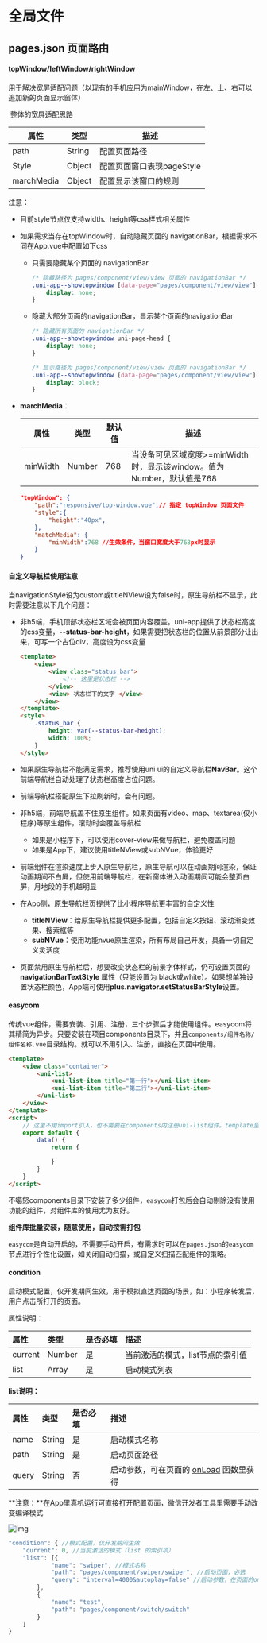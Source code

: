 # 全局文件

## pages.json 页面路由 

#### topWindow/leftWindow/rightWindow

用于解决宽屏适配问题（以现有的手机应用为mainWindow，在左、上、右可以追加新的页面显示窗体）

​	整体的宽屏适配思路

| 属性       | 类型   | 描述                      |
| ---------- | ------ | ------------------------- |
| path       | String | 配置页面路径              |
| Style      | Object | 配置页面窗口表现pageStyle |
| marchMedia | Object | 配置显示该窗口的规则      |

注意：

- 目前style节点仅支持width、height等css样式相关属性

- 如果需求当存在topWindow时，自动隐藏页面的 navigationBar，根据需求不同在App.vue中配置如下css

  - 只需要隐藏某个页面的 navigationBar 

    ```css
    /* 隐藏路径为 pages/component/view/view 页面的 navigationBar */
    .uni-app--showtopwindow [data-page="pages/component/view/view"] uni-page-head {
    	display: none;
    }
    ```

  - 隐藏大部分页面的navigationBar，显示某个页面的navigationBar

    ```css
    /* 隐藏所有页面的 navigationBar */
    .uni-app--showtopwindow uni-page-head {
    	display: none;
    }
    
    /* 显示路径为 pages/component/view/view 页面的 navigationBar */
    .uni-app--showtopwindow [data-page="pages/component/view/view"] uni-page-head {
    	display: block;
    }
    
    ```

- **marchMedia**：

  | 属性     | 类型   | 默认值 | 描述                                                         |
  | -------- | ------ | ------ | ------------------------------------------------------------ |
  | minWidth | Number | 768    | 当设备可见区域宽度>=minWidth时，显示该window。值为Number，默认值是768 |

  ```json
  "topWindow": {
      "path":"responsive/top-window.vue",// 指定 topWindow 页面文件
      "style":{
          "height":"40px",
      },
      "matchMedia": {
          "minWidth":768 //生效条件，当窗口宽度大于768px时显示
      }
  }
  ```

  

#### 自定义导航栏使用注意

当navigationStyle设为custom或titleNView设为false时，原生导航栏不显示，此时需要注意以下几个问题：

- 非h5端，手机顶部状态栏区域会被页面内容覆盖。uni-app提供了状态栏高度的css变量，**--status-bar-height**，如果需要把状态栏的位置从前景部分让出来，可写一个占位div，高度设为css变量

  ```html
  <template>
      <view>
          <view class="status_bar">
              <!-- 这里是状态栏 -->
          </view>
          <view> 状态栏下的文字 </view>
      </view>
  </template>
  <style>
      .status_bar {
          height: var(--status-bar-height);
          width: 100%;
      }
  </style>
  ```

- 如果原生导航栏不能满足需求，推荐使用uni ui的自定义导航栏**NavBar**。这个前端导航栏自动处理了状态栏高度占位问题。

- 前端导航栏搭配原生下拉刷新时，会有问题。

- 非h5端，前端导航盖不住原生组件。如果页面有video、map、textarea(仅小程序)等原生组件，滚动时会覆盖导航栏

  -  如果是小程序下，可以使用cover-view来做导航栏，避免覆盖问题
  - 如果是App下，建议使用titleNView或subNVue，体验更好

- 前端组件在渲染速度上步入原生导航栏，原生导航可以在动画期间渲染，保证动画期间不白屏，但使用前端导航栏，在新窗体进入动画期间可能会整页白屏，月地段的手机越明显

- 在App侧，原生导航栏页提供了比小程序导航更丰富的自定义性

  - **titleNView**：给原生导航栏提供更多配置，包括自定义按钮、滚动渐变效果、搜索框等
  - **subNVue**：使用功能nvue原生渲染，所有布局自己开发，具备一切自定义灵活度

-  页面禁用原生导航栏后，想要改变状态栏的前景字体样式，仍可设置页面的 **navigationBarTextStyle** 属性（只能设置为 black或white）。如果想单独设置状态栏颜色，App端可使用**plus.navigator.setStatusBarStyle**设置。 



#### easycom

传统vue组件，需要安装、引用、注册，三个步骤后才能使用组件。easycom将其精简为异步。只要安装在项目components目录下，并且`components/组件名称/组件名称.vue`目录结构。就可以不用引入、注册，直接在页面中使用。

```html
<template>
	<view class="container">
		<uni-list>
			<uni-list-item title="第一行"></uni-list-item>
			<uni-list-item title="第二行"></uni-list-item>
		</uni-list>
	</view>
</template>
<script>
	// 这里不用import引入，也不需要在components内注册uni-list组件。template里就可以直接用
	export default {
		data() {
			return {

			}
		}
	}
</script>
```

不噶怒components目录下安装了多少组件，`easycom`打包后会自动剔除没有使用功能的组件，对组件库的使用尤为友好。

**组件库批量安装，随意使用，自动按需打包**

 `easycom`是自动开启的，不需要手动开启，有需求时可以在`pages.json`的`easycom`节点进行个性化设置，如关闭自动扫描，或自定义扫描匹配组件的策略。 



#### condition

启动模式配置，仅开发期间生效，用于模拟直达页面的场景，如：小程序转发后，用户点击所打开的页面。

属性说明：

| 属性    | 类型   | 是否必填 | 描述                             |
| :------ | :----- | :------- | :------------------------------- |
| current | Number | 是       | 当前激活的模式，list节点的索引值 |
| list    | Array  | 是       | 启动模式列表                     |

**list说明：**

| 属性  | 类型   | 是否必填 | 描述                                                         |
| :---- | :----- | :------- | :----------------------------------------------------------- |
| name  | String | 是       | 启动模式名称                                                 |
| path  | String | 是       | 启动页面路径                                                 |
| query | String | 否       | 启动参数，可在页面的 [onLoad](https://uniapp.dcloud.net.cn/tutorial/page.html#lifecycle) 函数里获得 |

**注意：**在App里真机运行可直接打开配置页面，微信开发者工具里需要手动改变编译模式

 ![img](https://bjetxgzv.cdn.bspapp.com/VKCEYUGU-uni-app-doc/a4ceac70-4f2e-11eb-b680-7980c8a877b8.png) 

```js
"condition": { //模式配置，仅开发期间生效
	"current": 0, //当前激活的模式（list 的索引项）
	"list": [{
			"name": "swiper", //模式名称
			"path": "pages/component/swiper/swiper", //启动页面，必选
			"query": "interval=4000&autoplay=false" //启动参数，在页面的onLoad函数里面得到。
		},
		{
			"name": "test",
			"path": "pages/component/switch/switch"
		}
	]
}

```

